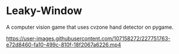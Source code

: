 # Leaky-Window
A computer vision game that uses cvzone hand detector on pygame.


https://user-images.githubusercontent.com/107158272/227751763-e72d8460-fa10-499c-810f-18f2067a6226.mp4

